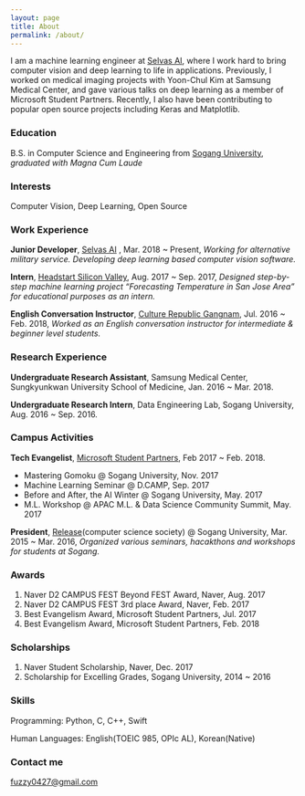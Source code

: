 ```yaml
---
layout: page
title: About
permalink: /about/
---
```


I am a machine learning engineer at [Selvas AI](https://www.selvasai.com/en/), where I work hard to bring computer vision and deep learning to life in applications. Previously, I worked on medical imaging projects with Yoon-Chul Kim at Samsung Medical Center, and gave various talks on deep learning as a member of Microsoft Student Partners. Recently, I also have been contributing to popular open source projects including Keras and Matplotlib.

### Education
B.S. in Computer Science and Engineering from [Sogang University](http://www.sogang.ac.kr/index.do), *graduated with Magna Cum Laude*

### Interests
Computer Vision, Deep Learning, Open Source

### Work Experience
**Junior Developer**, [Selvas AI](https://www.selvasai.com/) , Mar. 2018 ~ Present, *Working for alternative military service. Developing deep learning based computer vision software.*

**Intern**, [Headstart Silicon Valley](http://www.headstartsv.com/), Aug. 2017 ~ Sep. 2017, *Designed step-by-step machine learning project “Forecasting Temperature in San Jose Area” for educational purposes as an intern.*

**English Conversation Instructor**, [Culture Republic Gangnam](https://cafe.naver.com/culturerepublic99), Jul. 2016 ~ Feb. 2018, *Worked as an English conversation instructor for intermediate & beginner level students.*

### Research Experience
**Undergraduate Research Assistant**,  Samsung Medical Center, Sungkyunkwan University School of Medicine, Jan. 2016 ~ Mar. 2018.


**Undergraduate Research Intern**, Data Engineering Lab, Sogang University, Aug. 2016 ~ Sep. 2016.


### Campus Activities
**Tech Evangelist**, [Microsoft Student Partners](https://msdn.microsoft.com/ko-kr/microsoftstudentpartners.aspx), Feb 2017 ~ Feb. 2018. 
- Mastering Gomoku @ Sogang University, Nov. 2017
- Machine Learning Seminar @ D.CAMP, Sep. 2017
- Before and After, the AI Winter @ Sogang University, May. 2017
- M.L. Workshop @ APAC M.L. & Data Science Community Summit, May. 2017

**President**, [Release](http://release.sogang.ac.kr/)(computer science society) @ Sogang University, Mar. 2015 ~ Mar. 2016, *Organized various seminars, hacakthons and workshops for students at Sogang.*

### Awards
1. Naver D2 CAMPUS FEST Beyond FEST Award, Naver, Aug. 2017
2. Naver D2 CAMPUS FEST 3rd place Award, Naver, Feb. 2017
3. Best Evangelism Award, Microsoft Student Partners, Jul. 2017
4. Best Evangelism Award, Microsoft Student Partners, Feb. 2018

### Scholarships
1. Naver Student Scholarship, Naver, Dec. 2017
2. Scholarship for Excelling Grades, Sogang University, 2014 ~ 2016

### Skills
Programming: Python, C, C++, Swift

Human Languages: English(TOEIC 985, OPIc AL), Korean(Native)

### Contact me

[fuzzy0427@gmail.com](mailto:fuzzy0427@gmail.com)
